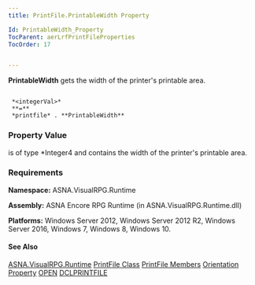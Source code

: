 ```yaml
---
title: PrintFile.PrintableWidth Property

Id: PrintableWidth_Property
TocParent: aerLrfPrintFileProperties
TocOrder: 17


---
```


**PrintableWidth** gets the width of the printer's printable area. 

```

 *<integerVal>* 
 **=** 
 *printfile* . **PrintableWidth** 
```

### Property Value
***<integerVal>*** is of type *Integer4 and contains the width of the printer's printable area. 

### Requirements
**Namespace:** ASNA.VisualRPG.Runtime 

**Assembly:** ASNA Encore RPG Runtime (in ASNA.VisualRPG.Runtime.dll) 

**Platforms:** Windows Server 2012, Windows Server 2012 R2, Windows Server 2016, Windows 7, Windows 8, Windows 10. 

#### See Also
[ASNA.VisualRPG.Runtime](aerLrfRuntimeNamespace.html)
[PrintFile Class](aerLrfPrintFileClass.html)
[PrintFile Members](aerLrfPrintFileMembers.html)
[Orientation Property](Orientation_Property.html)
[OPEN](OPEN.html)
[DCLPRINTFILE](DCLPRINTFILE.html) 

